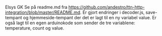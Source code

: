 Elsys GK
Se på readme.md fra https://github.com/andestro/ttn-http-integration/blob/master/README.md.
Er gjort endringer i decoder.js, save-tempant og hjemmeside-tempant der det er lagt til en ny variabel value.
Er også lagt til en egen arduinokode som sender de tre variablene: temperature, count og value.